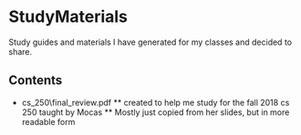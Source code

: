# StudyMaterials
Study guides and materials I have generated for my classes and decided to share.

## Contents
  * cs\_250\final\_review.pdf
    ** created to help me study for the fall 2018 cs 250 taught by Mocas
    ** Mostly just copied from her slides, but in more readable form
